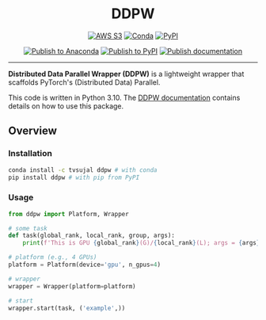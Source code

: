 <h1 align="center">DDPW</h1>

<div align="center">

[![AWS S3](https://img.shields.io/badge/Documentation-blue?link=https://ddpw.projects.sujal.tv)](https://ddpw.projects.sujal.tv)
[![Conda](https://img.shields.io/conda/v/tvsujal/ddpw)](https://anaconda.org/tvsujal/ddpw)
[![PyPI](https://img.shields.io/pypi/v/ddpw)](https://pypi.org/project/ddpw/)

[![Publish to Anaconda](https://github.com/sujaltv/ddpw/actions/workflows/conda_publish.yaml/badge.svg)](https://github.com/sujaltv/ddpw/actions/workflows/conda_publish.yaml)
[![Publish to PyPI](https://github.com/sujaltv/ddpw/actions/workflows/pypi_publish.yaml/badge.svg)](https://github.com/sujaltv/ddpw/actions/workflows/pypi_publish.yaml)
[![Publish documentation](https://github.com/sujaltv/ddpw/actions/workflows/s3_publish.yaml/badge.svg)](https://github.com/sujaltv/ddpw/actions/workflows/s3_publish.yaml)

</div>

---

**Distributed Data Parallel Wrapper (DDPW)** is a lightweight wrapper that
scaffolds PyTorch's (Distributed Data) Parallel.

This code is written in Python 3.10. The [DDPW
documentation](https://ddpw.projects.sujal.tv) contains details on how to use
this package.

## Overview

### Installation

```bash
conda install -c tvsujal ddpw # with conda
pip install ddpw # with pip from PyPI
```

### Usage

```python
from ddpw import Platform, Wrapper

# some task
def task(global_rank, local_rank, group, args):
    print(f'This is GPU {global_rank}(G)/{local_rank}(L); args = {args}') 

# platform (e.g., 4 GPUs)
platform = Platform(device='gpu', n_gpus=4)

# wrapper
wrapper = Wrapper(platform=platform)

# start
wrapper.start(task, ('example',))
```

